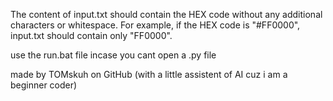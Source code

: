 The content of input.txt should contain the HEX code without any additional characters or whitespace. For example, if the HEX code is "#FF0000", input.txt should contain only "FF0000".

use the run.bat file incase you cant open a .py file

made by TOMskuh on GitHub (with a little assistent of AI cuz i am a beginner coder)
